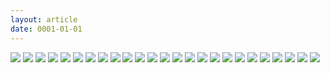 ```yaml
---
layout: article
date: 0001-01-01
---
```


![](https://cdn.lewd.host/0Hkh0f5J.png)
![](https://cdn.lewd.host/x90M9uSm.jpg)
![](https://cdn.lewd.host/NcTqOTEQ.jpg)
![](https://cdn.lewd.host/LnT9i3qz.jpg)
![](https://cdn.lewd.host/VguCuj6L.jpg)
![](https://cdn.lewd.host/NjM1Ay6N.jpg)
![](https://cdn.lewd.host/wI92XMV1.jpg)
![](https://cdn.lewd.host/ueZokp6p.jpg)
![](https://cdn.lewd.host/jnY8wmF4.jpg)
![](https://cdn.lewd.host/T4sMut0b.jpg)
![](https://cdn.lewd.host/xndhKm6o.jpg)
![](https://cdn.lewd.host/VoqbRQLE.jpg)
![](https://cdn.lewd.host/WN7YLy2G.jpg)
![](https://cdn.lewd.host/Fne0Z8ki.jpg)
![](https://cdn.lewd.host/kq0anon6.jpg)
![](https://cdn.lewd.host/5ujdcKPO.jpg)
![](https://cdn.lewd.host/XCPQvTAn.jpg)
![](https://cdn.lewd.host/07RaxmuU.jpg)
![](https://cdn.lewd.host/hflhcVNX.jpg)
![](https://cdn.lewd.host/4YlVlaRA.jpg)
![](https://cdn.lewd.host/MfdVlzFK.jpg)
![](https://cdn.lewd.host/SgRtDJmR.jpg)
![](https://cdn.lewd.host/phtbuAzE.jpg)
![](https://cdn.lewd.host/IrCznHvf.jpg)
![](https://cdn.lewd.host/JQ0HyBjB.jpg)